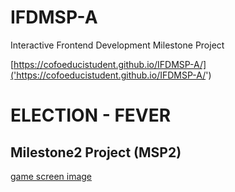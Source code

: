 # IFDMSP-A

Interactive Frontend Development Milestone Project

[https://cofoeducistudent.github.io/IFDMSP-A/]('https://cofoeducistudent.github.io/IFDMSP-A/')

# ELECTION - FEVER

## Milestone2 Project (MSP2)
[game screen image](/support/ef-front-page.png)
